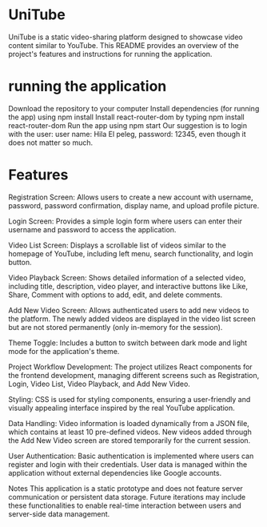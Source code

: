# UniTube
UniTube is a static video-sharing platform designed to showcase video content similar to YouTube. This README provides an overview of the project's features and instructions for running the application.


# running the application
Download the repository to your computer
Install dependencies (for running the app) using npm install
Install react-router-dom by typing npm install react-router-dom
Run the app using npm start
Our suggestion is to login with the user: user name: Hila El peleg, password: 12345, even though it does not matter so much.


# Features
Registration Screen: Allows users to create a new account with username, password, password confirmation, display name, and upload profile picture.

Login Screen: Provides a simple login form where users can enter their username and password to access the application.

Video List Screen: Displays a scrollable list of videos similar to the homepage of YouTube, including left menu, search functionality, and login button.

Video Playback Screen: Shows detailed information of a selected video, including title, description, video player, and interactive buttons like Like, Share, Comment with options to add, edit, and delete comments.

Add New Video Screen: Allows authenticated users to add new videos to the platform. The newly added videos are displayed in the video list screen but are not stored permanently (only in-memory for the session).

Theme Toggle: Includes a button to switch between dark mode and light mode for the application's theme.

Project Workflow
Development: The project utilizes React components for the frontend development, managing different screens such as Registration, Login, Video List, Video Playback, and Add New Video.

Styling: CSS is used for styling components, ensuring a user-friendly and visually appealing interface inspired by the real YouTube application.

 Data Handling: Video information is loaded dynamically from a JSON file, which contains at least 10 pre-defined videos. New videos added through the Add New Video screen are stored temporarily for the current session.

User Authentication: Basic authentication is implemented where users can register and login with their credentials. User data is managed within the application without external dependencies like Google accounts.

Notes
This application is a static prototype and does not feature server communication or persistent data storage. Future iterations may include these functionalities to enable real-time interaction between users and server-side data management.